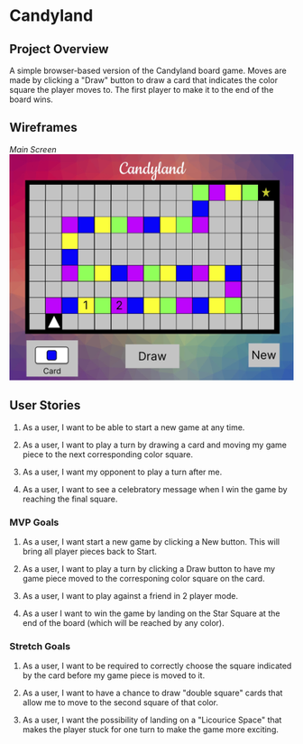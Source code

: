 # Candyland

## Project Overview

A simple browser-based version of the Candyland board game. Moves are made by clicking a "Draw" button to draw a card that indicates the color square the player moves to. The first player to make it to the end of the board wins.

## Wireframes

_Main Screen_
![image](images/Candyland-Wireframe_main.jpg)

## User Stories

1. As a user, I want to be able to start a new game at any time.

2. As a user, I want to play a turn by drawing a card and moving my game piece to the next corresponding color square.

3. As a user, I want my opponent to play a turn after me.

4. As a user, I want to see a celebratory message when I win the game by reaching the final square.

### MVP Goals

1. As a user, I want start a new game by clicking a New button. This will bring all player pieces back to Start.

2. As a user, I want to play a turn by clicking a Draw button to have my game piece moved to the corresponing color square on the card.

3. As a user, I want to play against a friend in 2 player mode.

4. As a user I want to win the game by landing on the Star Square at the end of the board (which will be reached by any color).

### Stretch Goals

1. As a user, I want to be required to correctly choose the square indicated by the card before my game piece is moved to it.

2. As a user, I want to have a chance to draw "double square" cards that allow me to move to the second square of that color.

3. As a user, I want the possibility of landing on a "Licourice Space" that makes the player stuck for one turn to make the game more exciting.

